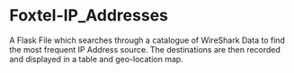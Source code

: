 # Foxtel-IP_Addresses
A Flask File which searches through a catalogue of WireShark Data to find the most frequent IP Address source. The destinations are then recorded and displayed in a table and geo-location map. 
